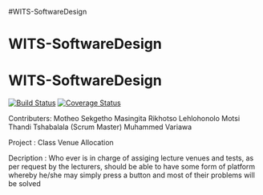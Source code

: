 #WITS-SoftwareDesign
# WITS-SoftwareDesign
# WITS-SoftwareDesign
[![Build Status](https://travis-ci.org/MS35/WITS-SoftwareDesign.svg?branch=dev)](https://travis-ci.org/MS35/WITS-SoftwareDesign)
<a href='https://coveralls.io/github/MS35/WITS-SoftwareDesign?branch=dev'>
<img src='https://coveralls.io/repos/github/MS35/WITS-SoftwareDesign/badge.svg?branch=dev' alt='Coverage Status' />
</a>

Contributers: Motheo Sekgetho
              Masingita Rikhotso
              Lehlohonolo Motsi
              Thandi Tshabalala (Scrum Master)
              Muhammed Variawa
              
Project     : Class Venue Allocation

Decription  : Who ever is in charge of assiging lecture venues and
              tests, as per request by the lecturers, should
              be able to have some form of platform whereby he/she
              may simply press a button and most of their problems will be solved
              
